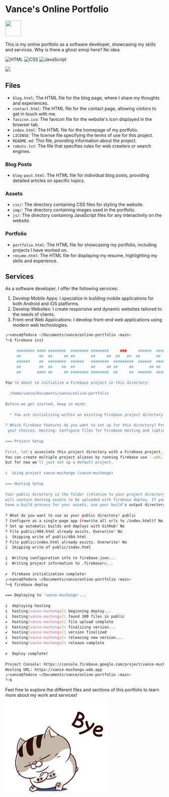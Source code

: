 # Vance's Online Portfolio
<img src="https://fonts.gstatic.com/s/e/notoemoji/latest/1f47b/512.gif" width="50" height="50">

This is my online portfolio as a software developer, showcasing my skills and services. Why is there a ghost emoji here? No idea.

![HTML](https://img.shields.io/badge/HTML-239120?style=for-the-badge&logo=html5&logoColor=white)
![CSS](https://img.shields.io/badge/CSS-239120?&style=for-the-badge&logo=css3&logoColor=white)
![JavaScript](https://img.shields.io/badge/JavaScript-F7DF1E?style=for-the-badge&logo=javascript&logoColor=black)

<img src="https://readme-jokes.vercel.app/api?bgColor=%cobalt&textColor=%2306d6a0&aColor=%2306d6a0&borderColor=%2306d6a0">

## Files

- `blog.html`: The HTML file for the blog page, where I share my thoughts and experiences.
- `contact.html`: The HTML file for the contact page, allowing visitors to get in touch with me.
- `favicon.ico`: The favicon file for the website's icon displayed in the browser tab.
- `index.html`: The HTML file for the homepage of my portfolio.
- `LICENSE`: The license file specifying the terms of use for this project.
- `README.md`: This file, providing information about the project.
- `robots.txt`: The file that specifies rules for web crawlers or search engines.

### Blog Posts

- `blog-post.html`: The HTML file for individual blog posts, providing detailed articles on specific topics.

### Assets

- `css/`: The directory containing CSS files for styling the website.
- `img/`: The directory containing images used in the portfolio.
- `js/`: The directory containing JavaScript files for any interactivity on the website.

### Portfolio

- `portfolio.html`: The HTML file for showcasing my portfolio, including projects I have worked on.
- `resume.html`: The HTML file for displaying my resume, highlighting my skills and experience.

## Services

As a software developer, I offer the following services:

1. Develop Mobile Apps: I specialize in building mobile applications for both Android and iOS platforms.
2. Develop Websites: I create responsive and dynamic websites tailored to the needs of clients.
3. Front-end Web Applications: I develop front-end web applications using modern web technologies.

```bash
╭─vance@fedora ~/Documents/vance/online-portfolio ‹main› 
╰─$ firebase init                              

     ######## #### ########  ######## ########     ###     ######  ########
     ##        ##  ##     ## ##       ##     ##  ##   ##  ##       ##
     ######    ##  ########  ######   ########  #########  ######  ######
     ##        ##  ##    ##  ##       ##     ## ##     ##       ## ##
     ##       #### ##     ## ######## ########  ##     ##  ######  ########

You're about to initialize a Firebase project in this directory:

  /home/vance/Documents/vance/online-portfolio

Before we get started, keep in mind:

  * You are initializing within an existing Firebase project directory

? Which Firebase features do you want to set up for this directory? Press Space to select features, then Enter to confirm
 your choices. Hosting: Configure files for Firebase Hosting and (optionally) set up GitHub Action deploys

=== Project Setup

First, let's associate this project directory with a Firebase project.
You can create multiple project aliases by running firebase use --add, 
but for now we'll just set up a default project.

i  Using project vance-muchongo (vance-muchongo)

=== Hosting Setup

Your public directory is the folder (relative to your project directory) that
will contain Hosting assets to be uploaded with firebase deploy. If you
have a build process for your assets, use your build's output directory.

? What do you want to use as your public directory? public
? Configure as a single-page app (rewrite all urls to /index.html)? No
? Set up automatic builds and deploys with GitHub? No
? File public/404.html already exists. Overwrite? No
i  Skipping write of public/404.html
? File public/index.html already exists. Overwrite? No
i  Skipping write of public/index.html

i  Writing configuration info to firebase.json...
i  Writing project information to .firebaserc...

✔  Firebase initialization complete!
╭─vance@fedora ~/Documents/vance/online-portfolio ‹main› 
╰─$ firebase deploy

=== Deploying to 'vance-muchongo'...

i  deploying hosting
i  hosting[vance-muchongo]: beginning deploy...
i  hosting[vance-muchongo]: found 100 files in public
✔  hosting[vance-muchongo]: file upload complete
i  hosting[vance-muchongo]: finalizing version...
✔  hosting[vance-muchongo]: version finalized
i  hosting[vance-muchongo]: releasing new version...
✔  hosting[vance-muchongo]: release complete

✔  Deploy complete!

Project Console: https://console.firebase.google.com/project/vance-muchongo/overview
Hosting URL: https://vance-muchongo.web.app
╭─vance@fedora ~/Documents/vance/online-portfolio ‹main› 
╰─$ 
```


Feel free to explore the different files and sections of this portfolio to learn more about my work and services!

![bye](/img/bye-sticker-goodbye-sticker.gif)
